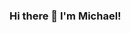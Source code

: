 ### Hi there 👋 I'm Michael!

<!--
**MichaelMacaulay/MichaelMacaulay** is a ✨ _special_ ✨ repository because its `README.md` (this file) appears on your GitHub profile.

Here are some ideas to get you started:

- 🔭 I’m currently working on React & Node projects.
- 👯 I’m looking to collaborate on innovative open source projects.
- 📫 How to reach me: https://msmacaulay.com/
- 😄 Pronouns: he/him
- ⚡ Fun fact: I was a full-time YouTuber for 2 years. 
-->

